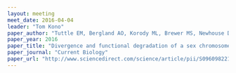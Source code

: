 ```yaml
---
layout: meeting
meet_date: 2016-04-04
leader: "Tom Kono"
paper_author: "Tuttle EM, Bergland AO, Korody ML, Brewer MS, Newhouse DJ et al."
paper_year: 2016
paper_title: "Divergence and functional degradation of a sex chromosome-like supergene"
paper_journal: "Current Biology"
paper_url: "http://www.sciencedirect.com/science/article/pii/S0960982215015626"
---
```

